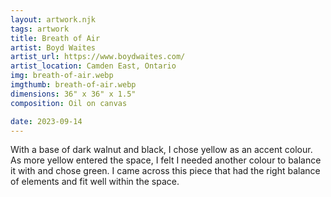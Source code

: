 ```yaml
---
layout: artwork.njk
tags: artwork
title: Breath of Air
artist: Boyd Waites
artist_url: https://www.boydwaites.com/
artist_location: Camden East, Ontario
img: breath-of-air.webp
imgthumb: breath-of-air.webp
dimensions: 36" x 36" x 1.5"
composition: Oil on canvas

date: 2023-09-14
---
```


With a base of dark walnut and black, I chose yellow as an accent colour. As more yellow entered the space, I felt I needed another 
colour to balance it with and chose green. I came across this piece that had the right balance of elements and fit well within the space.


